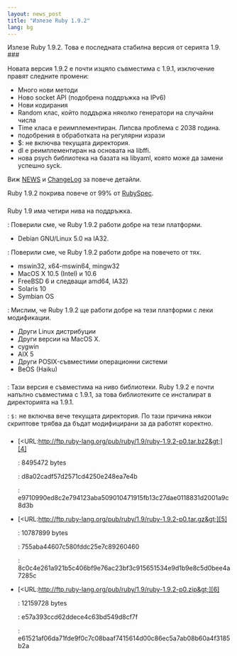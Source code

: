 ```yaml
---
layout: news_post
title: "Излезе Ruby 1.9.2"
lang: bg
---
```


 Излезе Ruby 1.9.2. Това е последната стабилна версия от серията 1.9. ### 

Новата версия 1.9.2 e почти изцяло съвместима с 1.9.1, изключение правят
следните промени:

* Много нови методи
* Ново socket API (подобрена поддръжка на IPv6)
* Нови кодирания
* Random клас, който поддържа няколко генератори на случайни числа
* Time класа е реимплементиран. Липсва проблема с 2038 година.
* подобрения в обработката на регулярни изрази
* $: не включва текущата директория.
* dl е реимплементиран на основата на libffi.
* нова psych библиотека на базата на libyaml, която може да замени
  успешно syck.

Виж [NEWS][1] и [ChangeLog][2] за повече детайли.

Ruby 1.9.2 покрива повече от 99% от [RubySpec][3].

### 

Ruby 1.9 има четири нива на поддръжка.


: Поверили сме, че Ruby 1.9.2 работи добре на тези платформи.
  * Debian GNU/Linux 5.0 на IA32.


: Поверили сме, че Ruby 1.9.2 работи добре на повечето от тях.
  * mswin32, x64-mswin64, mingw32
  * MacOS X 10.5 (Intel) и 10.6
  * FreeBSD 6 и следващи amd64, IA32)
  * Solaris 10
  * Symbian OS


: Мислим, че Ruby 1.9.2 ще работи добре на тези платформи с леки
  модификации.
  * Други Linux дистрибуции
  * Други версии на MacOS X.
  * cygwin
  * AIX 5
  * Други POSIX-съвместими операционни системи
  * BeOS (Haiku)

### 


: Тази версия е съвместима на ниво библиотеки. Ruby 1.9.2 е почти
  напълно съвместима с 1.9.1, за това библиотеките се инсталират в
  директорията на 1.9.1.


: `$:` не включва вече текущата директория. По тази причина някои
  скриптове трябва да бъдат модифицирани за да работят коректно.

### 

* [&lt;URL:http://ftp.ruby-lang.org/pub/ruby/1.9/ruby-1.9.2-p0.tar.bz2&gt;][4]
  
  : 8495472 bytes
  
  
  : d8a02cadf57d2571cd4250e248ea7e4b
  
  
  : e9710990ed8c2e794123aba509010471915fb13c27dae0118831d2001a9c8d3b

* [&lt;URL:http://ftp.ruby-lang.org/pub/ruby/1.9/ruby-1.9.2-p0.tar.gz&gt;][5]
  
  : 10787899 bytes
  
  
  : 755aba44607c580fddc25e7c89260460
  
  
  : 8c0c4e261a921b5c406bf9e76ac23bf3c915651534e9d1b9e8c5d0bee4a7285c

* [&lt;URL:http://ftp.ruby-lang.org/pub/ruby/1.9/ruby-1.9.2-p0.zip&gt;][6]
  
  : 12159728 bytes
  
  
  : e57a393ccd62ddece4c63bd549d8cf7f
  
  
  : e61521af06da71fde9f0c7c08baaf7415614d00c86ec5a7ab08b60a4f3185b2a



[1]: http://svn.ruby-lang.org/repos/ruby/tags/v1_9_2_0/NEWS 
[2]: http://svn.ruby-lang.org/repos/ruby/tags/v1_9_2_0/ChangeLog 
[3]: http://www.rubyspec.org 
[4]: http://ftp.ruby-lang.org/pub/ruby/1.9/ruby-1.9.2-p0.tar.bz2 
[5]: http://ftp.ruby-lang.org/pub/ruby/1.9/ruby-1.9.2-p0.tar.gz 
[6]: http://ftp.ruby-lang.org/pub/ruby/1.9/ruby-1.9.2-p0.zip 
